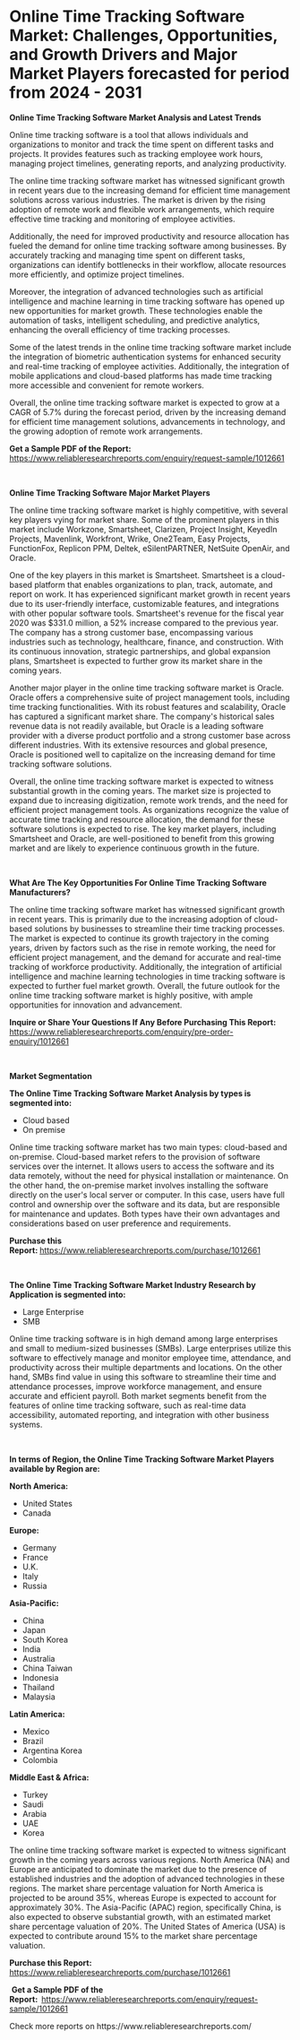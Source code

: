 <p><h1>Online Time Tracking Software Market: Challenges, Opportunities, and Growth Drivers and Major Market Players forecasted for period from 2024 - 2031</h1></p><p><strong>Online Time Tracking Software Market Analysis and Latest Trends</strong></p>
<p><p>Online time tracking software is a tool that allows individuals and organizations to monitor and track the time spent on different tasks and projects. It provides features such as tracking employee work hours, managing project timelines, generating reports, and analyzing productivity.</p><p>The online time tracking software market has witnessed significant growth in recent years due to the increasing demand for efficient time management solutions across various industries. The market is driven by the rising adoption of remote work and flexible work arrangements, which require effective time tracking and monitoring of employee activities.</p><p>Additionally, the need for improved productivity and resource allocation has fueled the demand for online time tracking software among businesses. By accurately tracking and managing time spent on different tasks, organizations can identify bottlenecks in their workflow, allocate resources more efficiently, and optimize project timelines.</p><p>Moreover, the integration of advanced technologies such as artificial intelligence and machine learning in time tracking software has opened up new opportunities for market growth. These technologies enable the automation of tasks, intelligent scheduling, and predictive analytics, enhancing the overall efficiency of time tracking processes.</p><p>Some of the latest trends in the online time tracking software market include the integration of biometric authentication systems for enhanced security and real-time tracking of employee activities. Additionally, the integration of mobile applications and cloud-based platforms has made time tracking more accessible and convenient for remote workers.</p><p>Overall, the online time tracking software market is expected to grow at a CAGR of 5.7% during the forecast period, driven by the increasing demand for efficient time management solutions, advancements in technology, and the growing adoption of remote work arrangements.</p></p>
<p><strong>Get a Sample PDF of the Report:&nbsp;</strong> <a href="https://www.reliableresearchreports.com/enquiry/request-sample/1012661">https://www.reliableresearchreports.com/enquiry/request-sample/1012661</a></p>
<p>&nbsp;</p>
<p><strong>Online Time Tracking Software Major Market Players</strong></p>
<p><p>The online time tracking software market is highly competitive, with several key players vying for market share. Some of the prominent players in this market include Workzone, Smartsheet, Clarizen, Project Insight, KeyedIn Projects, Mavenlink, Workfront, Wrike, One2Team, Easy Projects, FunctionFox, Replicon PPM, Deltek, eSilentPARTNER, NetSuite OpenAir, and Oracle.</p><p>One of the key players in this market is Smartsheet. Smartsheet is a cloud-based platform that enables organizations to plan, track, automate, and report on work. It has experienced significant market growth in recent years due to its user-friendly interface, customizable features, and integrations with other popular software tools. Smartsheet's revenue for the fiscal year 2020 was $331.0 million, a 52% increase compared to the previous year. The company has a strong customer base, encompassing various industries such as technology, healthcare, finance, and construction. With its continuous innovation, strategic partnerships, and global expansion plans, Smartsheet is expected to further grow its market share in the coming years.</p><p>Another major player in the online time tracking software market is Oracle. Oracle offers a comprehensive suite of project management tools, including time tracking functionalities. With its robust features and scalability, Oracle has captured a significant market share. The company's historical sales revenue data is not readily available, but Oracle is a leading software provider with a diverse product portfolio and a strong customer base across different industries. With its extensive resources and global presence, Oracle is positioned well to capitalize on the increasing demand for time tracking software solutions.</p><p>Overall, the online time tracking software market is expected to witness substantial growth in the coming years. The market size is projected to expand due to increasing digitization, remote work trends, and the need for efficient project management tools. As organizations recognize the value of accurate time tracking and resource allocation, the demand for these software solutions is expected to rise. The key market players, including Smartsheet and Oracle, are well-positioned to benefit from this growing market and are likely to experience continuous growth in the future.</p></p>
<p>&nbsp;</p>
<p><strong>What Are The Key Opportunities For Online Time Tracking Software Manufacturers?</strong></p>
<p><p>The online time tracking software market has witnessed significant growth in recent years. This is primarily due to the increasing adoption of cloud-based solutions by businesses to streamline their time tracking processes. The market is expected to continue its growth trajectory in the coming years, driven by factors such as the rise in remote working, the need for efficient project management, and the demand for accurate and real-time tracking of workforce productivity. Additionally, the integration of artificial intelligence and machine learning technologies in time tracking software is expected to further fuel market growth. Overall, the future outlook for the online time tracking software market is highly positive, with ample opportunities for innovation and advancement.</p></p>
<p><strong>Inquire or Share Your Questions If Any Before Purchasing This Report:</strong> <a href="https://www.reliableresearchreports.com/enquiry/pre-order-enquiry/1012661">https://www.reliableresearchreports.com/enquiry/pre-order-enquiry/1012661</a></p>
<p>&nbsp;</p>
<p><strong>Market Segmentation</strong></p>
<p><strong>The Online Time Tracking Software Market Analysis by types is segmented into:</strong></p>
<p><ul><li>Cloud based</li><li>On premise</li></ul></p>
<p><p>Online time tracking software market has two main types: cloud-based and on-premise. Cloud-based market refers to the provision of software services over the internet. It allows users to access the software and its data remotely, without the need for physical installation or maintenance. On the other hand, the on-premise market involves installing the software directly on the user's local server or computer. In this case, users have full control and ownership over the software and its data, but are responsible for maintenance and updates. Both types have their own advantages and considerations based on user preference and requirements.</p></p>
<p><strong>Purchase this Report:&nbsp;</strong><a href="https://www.reliableresearchreports.com/purchase/1012661">https://www.reliableresearchreports.com/purchase/1012661</a></p>
<p>&nbsp;</p>
<p><strong>The Online Time Tracking Software Market Industry Research by Application is segmented into:</strong></p>
<p><ul><li>Large Enterprise</li><li>SMB</li></ul></p>
<p><p>Online time tracking software is in high demand among large enterprises and small to medium-sized businesses (SMBs). Large enterprises utilize this software to effectively manage and monitor employee time, attendance, and productivity across their multiple departments and locations. On the other hand, SMBs find value in using this software to streamline their time and attendance processes, improve workforce management, and ensure accurate and efficient payroll. Both market segments benefit from the features of online time tracking software, such as real-time data accessibility, automated reporting, and integration with other business systems.</p></p>
<p>&nbsp;</p>
<p><strong>In terms of Region, the Online Time Tracking Software Market Players available by Region are:</strong></p>
<p>
    <p> <strong> North America: </strong>
        <ul>
            <li>United States</li>
            <li>Canada</li>
        </ul>
        </p> 
    <p> <strong> Europe: </strong>
        <ul>
            <li>Germany</li>
            <li>France</li>
            <li>U.K.</li>
            <li>Italy</li>
            <li>Russia</li>
        </ul>
        </p> 
    <p> <strong> Asia-Pacific: </strong>
        <ul>
            <li>China</li>
            <li>Japan</li>
            <li>South Korea</li>
            <li>India</li>
            <li>Australia</li>
            <li>China Taiwan</li>
            <li>Indonesia</li>
            <li>Thailand</li>
            <li>Malaysia</li>
        </ul>
        </p> 
    <p> <strong> Latin America: </strong>
        <ul>
            <li>Mexico</li>
            <li>Brazil</li>
            <li>Argentina Korea</li>
            <li>Colombia</li>
        </ul>
        </p> 
    <p> <strong> Middle East & Africa: </strong>
        <ul>
            <li>Turkey</li>
            <li>Saudi</li>
            <li>Arabia</li>
            <li>UAE</li>
            <li>Korea</li>
        </ul>
    </p>
    </p>
<p><p>The online time tracking software market is expected to witness significant growth in the coming years across various regions. North America (NA) and Europe are anticipated to dominate the market due to the presence of established industries and the adoption of advanced technologies in these regions. The market share percentage valuation for North America is projected to be around 35%, whereas Europe is expected to account for approximately 30%. The Asia-Pacific (APAC) region, specifically China, is also expected to observe substantial growth, with an estimated market share percentage valuation of 20%. The United States of America (USA) is expected to contribute around 15% to the market share percentage valuation.</p></p>
<p><strong>Purchase this Report: </strong><a href="https://www.reliableresearchreports.com/purchase/1012661">https://www.reliableresearchreports.com/purchase/1012661</a></p>
<p>&nbsp;<strong>Get a Sample PDF of the Report:&nbsp;&nbsp;</strong><a href="https://www.reliableresearchreports.com/enquiry/request-sample/1012661">https://www.reliableresearchreports.com/enquiry/request-sample/1012661</a></p>
<p><strong></strong></p>
<p>Check more reports on https://www.reliableresearchreports.com/</p>